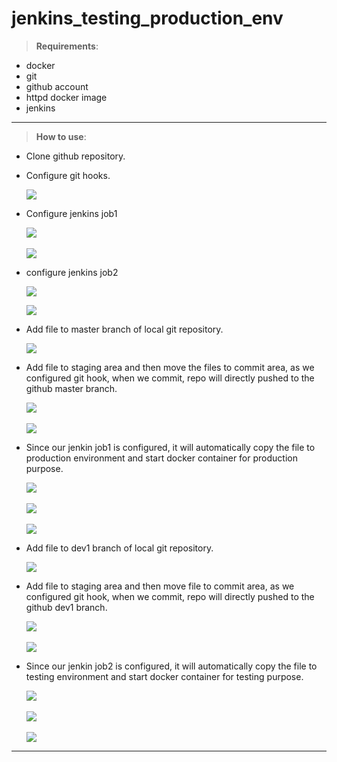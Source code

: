 # jenkins_testing_production_env
> **Requirements**:
* docker
* git
* github account
* httpd docker image
* jenkins
***
>**How to use**:
* Clone github repository.
* Configure git hooks.

  ![](Images/2.jpg)

* Configure jenkins job1

  ![](Images/8.jpg)
  <br><br>
  ![](Images/9.jpg)

* configure jenkins job2

  ![](Images/16.jpg)

  ![](Images/17.jpg)

* Add file to master branch of local git repository.

  ![](Images/1.jpg)

* Add file to staging area and then move the files to commit area, as we configured git hook, when we commit, repo will directly pushed to the github master branch.

  ![](Images/3.jpg)
  <br><br>
  ![](Images/4.jpg)

* Since our jenkin job1 is configured, it will automatically copy the file to production environment and start docker container for production purpose.

  ![](Images/5.jpg)
  <br><br>
  ![](Images/6.jpg)
  <br><br>
  ![](Images/7.jpg)
  
* Add file to dev1 branch of local git repository.

  ![](Images/10.jpg)
  
* Add file to staging area and then move file to commit area, as we configured git hook, when we commit, repo will directly pushed to the github dev1 branch.

  ![](Images/11.jpg)
  <br><br>
  ![](Images/12.jpg)
  
* Since our jenkin job2 is configured, it will automatically copy the file to testing environment and start docker container for testing purpose.

  ![](Images/13.jpg)
  <br><br>
  ![](Images/14.jpg)
  <br><br>
  ![](Images/15.jpg)
***